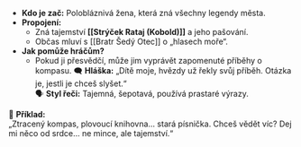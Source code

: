 - **Kdo je zač:** Polobláznivá žena, která zná všechny legendy města.
- **Propojení:**
    - Zná tajemství **[[Strýček Rataj (Kobold)]]** a jeho pašování.
    - Občas mluví s [[Bratr Šedý Otec]] o „hlasech moře“.
- **Jak pomůže hráčům?**
    - Pokud ji přesvědčí, může jim vyprávět zapomenuté příběhy o kompasu.
🗨️ **Hláška:** „Dítě moje, hvězdy už řekly svůj příběh. Otázka je, jestli je chceš slyšet.“  
🗣️ **Styl řeči:** Tajemná, šepotavá, používá prastaré výrazy.

🔹 **Příklad:**  
„Ztracený kompas, plovoucí knihovna… stará písnička. Chceš vědět víc? Dej mi něco od srdce… ne mince, ale tajemství.“